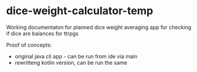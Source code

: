 # dice-weight-calculator-temp

Working documentaton for planned dice weight averaging app for checking if dice are balances for ttrpgs

Proof of concepts: 

- original java cli app - can be run from ide via main
- rewritteng kotlin version, can be run the same

